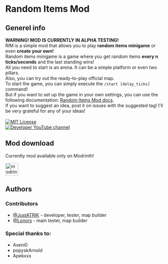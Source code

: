 # Random Items Mod

## Generel info
**WARNING! MOD IS CURRENTLY IN ALPHA TESTING!**\
RIM is a simple mod that allows you to play **random items minigame** or even **create your own!**\
Random items minigame is a game where you get random items **every n ticks/seconds** and the last standing wins!\
All you need to start is an arena. It can be a simple platform or even two pillars.\
Also, you can try out the ready-to-play official map.\
To start the game, you can simply execute the ```/start [delay_ticks]``` command!\
But if you want to set up the game in your own settings, you can use the following documentation: [Random Items Mod docs]().\
If you want to suggest an idea, post it on issues with the suggested tag! I'll be very grateful for any of your ideas!\
\
[![MIT License](https://img.shields.io/badge/License-MIT-green.svg)](https://github.com/JustATRIK/randomitemsmod/blob/master/LICENSE)\
[![Developer YouTube channel](https://img.shields.io/youtube/channel/subscribers/UCUV4I1AcYy1epjPgVKvIPgw)](https://www.youtube.com/channel/UCUV4I1AcYy1epjPgVKvIPgw)

## Mod download
Currently mod available only on Modrinth!
<!-- SVG version -->
[<img alt="modrinth" height="40" src="https://cdn.jsdelivr.net/npm/@intergrav/devins-badges@3/assets/compact/available/modrinth_vector.svg">](https://modrinth.com/project/random-items-mod)

## Authors

### Contributors
- [@JustATRIK](https://www.github.com/JustATRIK) - developer, tester, map builder
- [@Lonors](https://github.com/Lonors) - main tester, map builder

### Special thanks to:
- Axeni0
- popyskArnold
- Apekxxx
